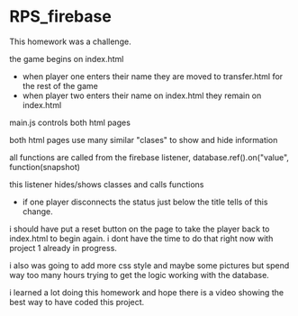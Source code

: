 # RPS_firebase

This homework was a challenge.

the game begins on index.html
- when player one enters their name they are moved to transfer.html for the rest of the game
- when player two enters their name on index.html they remain on index.html

main.js controls both html pages

both html pages use many similar "clases" to show and hide information

all functions are called from the firebase listener,  database.ref().on("value", function(snapshot) 

this listener hides/shows classes and calls functions
- if one player disconnects the status just below the title tells of this change.

i should have put a reset button on the page to take the player back to index.html to begin again. i dont have the time to do that right now with project 1 already in progress.

i also was going to add more css style and maybe some pictures but spend way too many hours trying to get the logic working with the database.

i learned a lot doing this homework and hope there is a video showing the best way to have coded this project.

